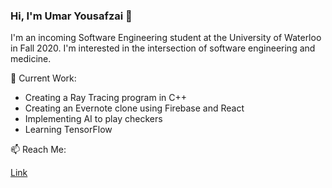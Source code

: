 ### Hi, I'm Umar Yousafzai 👋

I'm an incoming Software Engineering student at the University of Waterloo in Fall 2020. I'm interested in the intersection of software engineering and medicine. 
<!--I have previously worked as a research student at Princess Margaret Cancer Centre to analyze image registration algorithms for tumour delineations. I'm interested in the intersection between software engineering and medicine. -->

🔭 Current Work:
* Creating a Ray Tracing program in C++
* Creating an Evernote clone using Firebase and React
* Implementing AI to play checkers 
* Learning TensorFlow 

📫 Reach Me: 

[Link](-https://www.linkedin.com/in/umar-yousafzai/ "LinkedIn")

<!--
**uyousafzai54/uyousafzai54** is a ✨ _special_ ✨ repository because its `README.md` (this file) appears on your GitHub profile.

Here are some ideas to get you started:

- 🔭 I’m currently working on ...
- 🌱 I’m currently learning ...
- 👯 I’m looking to collaborate on ...
- 🤔 I’m looking for help with ...
- 💬 Ask me about ...
- 📫 How to reach me: ...
- 😄 Pronouns: ...
- ⚡ Fun fact: ...
-->
